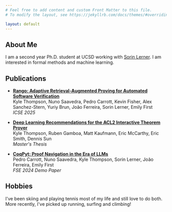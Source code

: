 ```yaml
---
# Feel free to add content and custom Front Matter to this file.
# To modify the layout, see https://jekyllrb.com/docs/themes/#overriding-theme-defaults

layout: default
---
```


## About Me
I am a second year Ph.D. student at UCSD working with [Sorin Lerner](https://cseweb.ucsd.edu/~lerner/).
I am interested in formal methods and machine learning. 

## Publications
- **[Rango: Adaptive Retrieval-Augmented Proving for Automated Software Verification](docs/rango-final.pdf)**   
  Kyle Thompson, Nuno Saavedra, Pedro Carrott, Kevin Fisher, Alex Sanchez-Stern, Yuriy Brun, João Ferreira, Sorin Lerner, Emily First  
  *ICSE 2025*

- **[Deep Learning Recommendations for the ACL2 Interactive Theorem Prover](https://www.proquest.com/docview/3059441803)**  
  Kyle Thompson, Ruben Gamboa, Matt Kaufmann, Eric McCarthy, Eric Smith, Dennis Sun  
  *Master's Thesis*

- **[CoqPyt: Proof Navigation in the Era of LLMs](https://dl.acm.org/doi/abs/10.1145/3663529.3663814)**  
  Pedro Carrott, Nuno Saavedra, Kyle Thompson, Sorin Lerner, João Ferreira, Emily First  
  *FSE 2024 Demo Paper*


## Hobbies
I've been skiing and playing tennis most of my life and still love to do both. More recently, I've picked up running, surfing and climbing!


